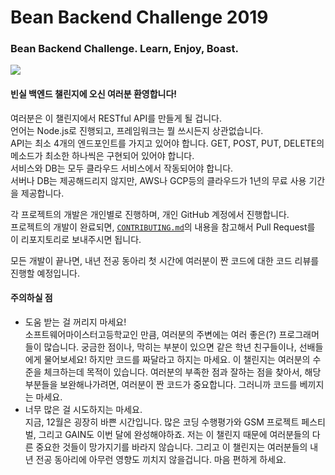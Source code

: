 # Bean Backend Challenge 2019
### Bean Backend Challenge. Learn, Enjoy, Boast.

![](https://media.giphy.com/media/3ornk57KwDXf81rjWM/giphy.gif)
#### 빈실 백엔드 챌린지에 오신 여러분 환영합니다!

여러분은 이 챌린지에서 RESTful API를 만들게 될 겁니다.\
언어는 Node.js로 진행되고, 프레임워크는 뭘 쓰시든지 상관없습니다.\
API는 최소 4개의 엔드포인트를 가지고 있어야 합니다. GET, POST, PUT, DELETE의 메소드가 최소한 하나씩은 구현되어 있어야 합니다.\
서비스와 DB는 모두 클라우드 서비스에서 작동되어야 합니다.\
서버나 DB는 제공해드리지 않지만, AWS나 GCP등의 클라우드가 1년의 무료 사용 기간을 제공합니다.

각 프로젝트의 개발은 개인별로 진행하며, 개인 GitHub 계정에서 진행합니다.\
프로젝트의 개발이 완료되면, [`CONTRIBUTING.md`](./CONTRIBUTING.md)의 내용을 참고해서 Pull Request를 이 리포지토리로 보내주시면 됩니다.

모든 개발이 끝나면, 내년 전공 동아리 첫 시간에 여러분이 짠 코드에 대한 코드 리뷰를 진행할 예정입니다. 

#### 주의하실 점
* 도움 받는 걸 꺼리지 마세요!\
소프트웨어마이스터고등학교인 만큼, 여러분의 주변에는 여러 좋은(?) 프로그래머들이 많습니다. 궁금한 점이나, 막히는 부분이 있으면 같은 학년 친구들이나, 선배들에게 물어보세요! 하지만 코드를 짜달라고 하지는 마세요. 이 챌린지는 여러분의 수준을 체크하는데 목적이 있습니다. 여러분의 부족한 점과 잘하는 점을 찾아서, 해당 부분들을 보완해나가려면, 여러분이 짠 코드가 중요합니다. 그러니까 코드를 베끼지는 마세요.
* 너무 많은 걸 시도하지는 마세요.\
지금, 12월은 굉장히 바쁜 시간입니다. 많은 코딩 수행평가와 GSM 프로젝트 페스티벌, 그리고 GAIN도 이번 달에 완성해야하죠. 저는 이 챌린지 때문에 여러분들의 다른 중요한 것들이 망가지기를 바라지 않습니다. 그리고 이 챌린지는 여러분들의 내년 전공 동아리에 아무런 영향도 끼치지 않을겁니다. 마음 편하게 하세요. 
